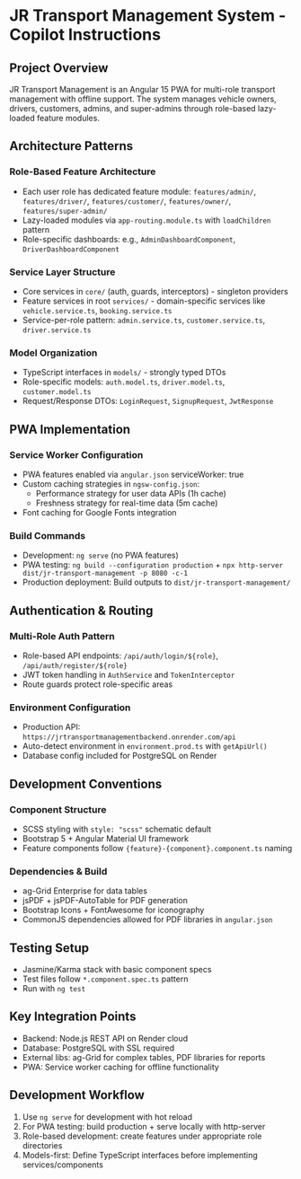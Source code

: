 # JR Transport Management System - Copilot Instructions

## Project Overview
JR Transport Management is an Angular 15 PWA for multi-role transport management with offline support. The system manages vehicle owners, drivers, customers, admins, and super-admins through role-based lazy-loaded feature modules.

## Architecture Patterns

### Role-Based Feature Architecture
- Each user role has dedicated feature module: `features/admin/`, `features/driver/`, `features/customer/`, `features/owner/`, `features/super-admin/`
- Lazy-loaded modules via `app-routing.module.ts` with `loadChildren` pattern
- Role-specific dashboards: e.g., `AdminDashboardComponent`, `DriverDashboardComponent`

### Service Layer Structure
- Core services in `core/` (auth, guards, interceptors) - singleton providers
- Feature services in root `services/` - domain-specific services like `vehicle.service.ts`, `booking.service.ts`
- Service-per-role pattern: `admin.service.ts`, `customer.service.ts`, `driver.service.ts`

### Model Organization
- TypeScript interfaces in `models/` - strongly typed DTOs
- Role-specific models: `auth.model.ts`, `driver.model.ts`, `customer.model.ts`
- Request/Response DTOs: `LoginRequest`, `SignupRequest`, `JwtResponse`

## PWA Implementation

### Service Worker Configuration
- PWA features enabled via `angular.json` serviceWorker: true
- Custom caching strategies in `ngsw-config.json`:
  - Performance strategy for user data APIs (1h cache)
  - Freshness strategy for real-time data (5m cache)
- Font caching for Google Fonts integration

### Build Commands
- Development: `ng serve` (no PWA features)
- PWA testing: `ng build --configuration production` + `npx http-server dist/jr-transport-management -p 8080 -c-1`
- Production deployment: Build outputs to `dist/jr-transport-management/`

## Authentication & Routing

### Multi-Role Auth Pattern
- Role-based API endpoints: `/api/auth/login/${role}`, `/api/auth/register/${role}`
- JWT token handling in `AuthService` and `TokenInterceptor`
- Route guards protect role-specific areas

### Environment Configuration
- Production API: `https://jrtransportmanagementbackend.onrender.com/api`
- Auto-detect environment in `environment.prod.ts` with `getApiUrl()`
- Database config included for PostgreSQL on Render

## Development Conventions

### Component Structure
- SCSS styling with `style: "scss"` schematic default
- Bootstrap 5 + Angular Material UI framework
- Feature components follow `{feature}-{component}.component.ts` naming

### Dependencies & Build
- ag-Grid Enterprise for data tables
- jsPDF + jsPDF-AutoTable for PDF generation
- Bootstrap Icons + FontAwesome for iconography
- CommonJS dependencies allowed for PDF libraries in `angular.json`

## Testing Setup
- Jasmine/Karma stack with basic component specs
- Test files follow `*.component.spec.ts` pattern
- Run with `ng test`

## Key Integration Points
- Backend: Node.js REST API on Render cloud
- Database: PostgreSQL with SSL required
- External libs: ag-Grid for complex tables, PDF libraries for reports
- PWA: Service worker caching for offline functionality

## Development Workflow
1. Use `ng serve` for development with hot reload
2. For PWA testing: build production + serve locally with http-server
3. Role-based development: create features under appropriate role directories
4. Models-first: Define TypeScript interfaces before implementing services/components
